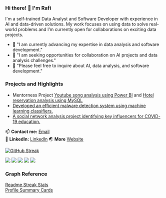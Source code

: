 ### Hi there! 👋 I'm Rafi

I'm a self-trained Data Analyst and Software Developer with experience in AI and data-driven solutions. My work focuses on using data to solve real-world problems and I’m currently open for collaborations on exciting data projects.

- 🌱 "I am currently advancing my expertise in data analysis and software development."
- 👯 "I am seeking opportunities for collaboration on AI projects and data analysis challenges."
- 💬 "Please feel free to inquire about AI, data analysis, and software development."

### Projects and Highlights
- Mentorness Project [Youtube song analysis using Power BI](https://github.com/Rafi2401/youtube-song-analysis-with-powerbi) and [Hotel reservation analysis using MySQL](https://github.com/Rafi2401/hotel-reservation-analysis-mysql)
- [Developed an efficient malware detection system using machine learning classifiers.](https://github.com/rafi2401/psvm-smo-dekomposisi)
- [A social network analysis project identifying key influencers for COVID-19 education.](https://github.com/rafi2401/twitter-sna-covid19)

📫 **Contact me:** [Email](mailto:rafikerja2401@gmail.com)<br>
💼 **LinkedIn:** [LinkedIn](https://linkedin.com/in/Rafi2401)
🌏 **More** [Website](https://rafi2401.github.io)

[![GitHub Streak](https://github-readme-streak-stats.herokuapp.com?user=Rafi2401&theme=vision_friendly_dark&hide_border=true&date_format=j%20M%5B%20Y%5D)](https://git.io/streak-stats)

![](http://github-profile-summary-cards.vercel.app/api/cards/profile-details?username=Rafi2401&theme=vision_friendly_dark)
![](http://github-profile-summary-cards.vercel.app/api/cards/repos-per-language?username=Rafi2401&theme=vision_friendly_dark)
![](http://github-profile-summary-cards.vercel.app/api/cards/most-commit-language?username=Rafi2401&theme=vision_friendly_dark)
![](http://github-profile-summary-cards.vercel.app/api/cards/stats?username=Rafi2401&theme=vision_friendly_dark)
![](http://github-profile-summary-cards.vercel.app/api/cards/productive-time?username=Rafi2401&theme=vision_friendly_dark&utcOffset=8)

### Graph Reference
<!-- <a href= "github-readme-stats.vercel.app">1</a> -->
<a href= "https://github-readme-streak-stats.herokuapp.com/demo/">Readme Streak Stats</a><br>
<a href= "https://github-profile-summary-cards.vercel.app/demo.html">Profile Summary Cards</a>
